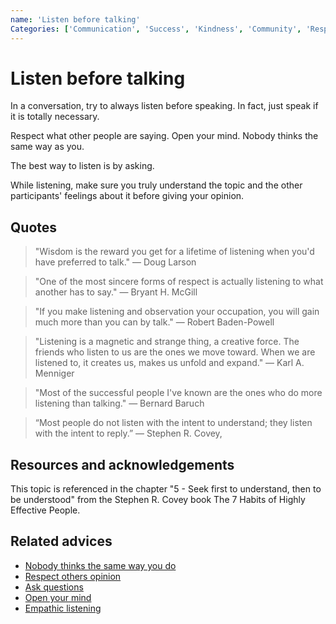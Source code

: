 ```yaml
---
name: 'Listen before talking'
Categories: ['Communication', 'Success', 'Kindness', 'Community', 'Respect', 'Listening', 'Asking']
---
```

# Listen before talking

In a conversation, try to always listen before speaking. In fact, just speak if it is totally necessary.

Respect what other people are saying. Open your mind. Nobody thinks the same way as you.

The best way to listen is by asking.

While listening, make sure you truly understand the topic and the other participants' feelings about it before giving your opinion.

## Quotes

> "Wisdom is the reward you get for a lifetime of listening when you'd have preferred to talk." ― Doug Larson

> "One of the most sincere forms of respect is actually listening to what another has to say." ― Bryant H. McGill

> "If you make listening and observation your occupation, you will gain much more than you can by talk." ― Robert Baden-Powell

> "Listening is a magnetic and strange thing, a creative force. The friends who listen to us are the ones we move toward. When we are listened to, it creates us, makes us unfold and expand." ― Karl A. Menniger

> "Most of the successful people I've known are the ones who do more listening than talking." ― Bernard Baruch

> “Most people do not listen with the intent to understand; they listen with the intent to reply.” ― Stephen R. Covey,

## Resources and acknowledgements

This topic is referenced in the chapter "5 - Seek first to understand, then to be understood" from the Stephen R. Covey book The 7 Habits of Highly Effective People.

## Related advices

- [Nobody thinks the same way you do](../Nobody%20thinks%20the%20same%20way%20you%20do/index.md)
- [Respect others opinion](../Respect%20others%20opinion/index.md)
- [Ask questions](../Ask%20questions/index.md)
- [Open your mind](../Open%20your%20mind/index.md)
- [Empathic listening](../Empathic%20listening/index.md)